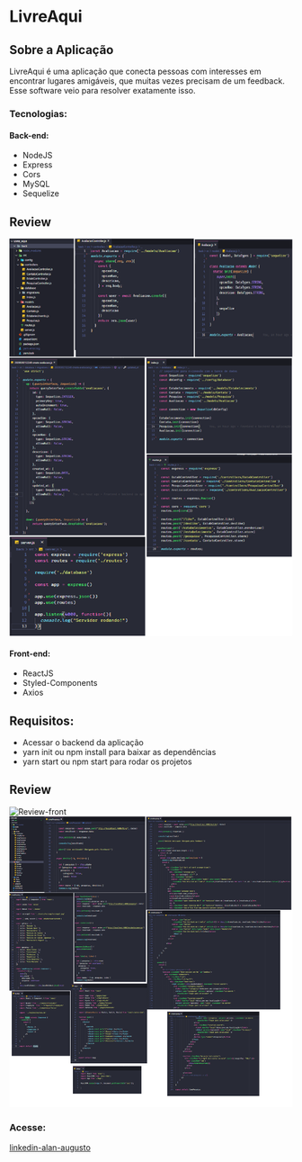 # LivreAqui

## Sobre a Aplicação


LivreAqui é uma aplicação que conecta pessoas com interesses em encontrar lugares amigáveis, que muitas vezes precisam de um feedback.
Esse software veio para resolver exatamente isso.

### Tecnologias:


#### Back-end:
- NodeJS
- Express
- Cors
- MySQL
- Sequelize


## Review

![Review-back](https://github.com/alansouz4/livre-aqui/blob/master/cod%20back.png)

#### Front-end:
- ReactJS
- Styled-Components
- Axios



## Requisitos:
- Acessar o backend da aplicação
- yarn init ou npm install para baixar as dependências
- yarn start ou npm start para rodar os projetos


## Review

![Review-front](https://github.com/alansouz4/livre-aqui/blob/master/site.png)
![Review-site](https://github.com/alansouz4/livre-aqui/blob/master/cod%20front.png)


### Acesse: 
[linkedin-alan-augusto](https://www.linkedin.com/in/alan-augusto-/)


